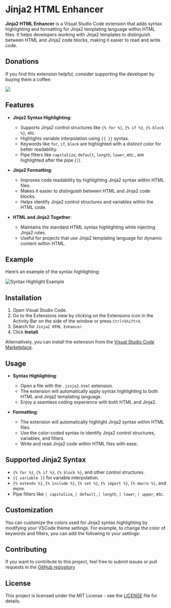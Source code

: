 # Jinja2 HTML Enhancer

**Jinja2 HTML Enhancer** is a Visual Studio Code extension that adds syntax highlighting and formatting for Jinja2 templating language within HTML files. It helps developers working with Jinja2 templates to distinguish between HTML and Jinja2 code blocks, making it easier to read and write code.

## Donations

If you find this extension helpful, consider supporting the developer by buying them a coffee:

<a href="https://www.buymeacoffee.com/xubylelec"><img src="https://img.buymeacoffee.com/button-api/?text=Buy me a coffee&emoji=☕&slug=xubylelec&button_colour=BD5FFF&font_colour=ffffff&font_family=Lato&outline_colour=000000&coffee_colour=FFDD00" /></a>

## Features

- **Jinja2 Syntax Highlighting**:
  - Supports Jinja2 control structures like `{% for %}`, `{% if %}`, `{% block %}`, etc.
  - Highlights variable interpolation using `{{ }}` syntax.
  - Keywords like `for`, `if`, `block` are highlighted with a distinct color for better readability.
  - Pipe filters like `capitalize`, `default`, `length`, `lower`, etc., are highlighted after the pipe (`|`).

- **Jinja2 Formatting**:
  - Improves code readability by highlighting Jinja2 syntax within HTML files.
  - Makes it easier to distinguish between HTML and Jinja2 code blocks.
  - Helps identify Jinja2 control structures and variables within the HTML code.

- **HTML and Jinja2 Together**:
  - Maintains the standard HTML syntax highlighting while injecting Jinja2 rules.
  - Useful for projects that use Jinja2 templating language for dynamic content within HTML.

## Example

Here’s an example of the syntax highlighting:

![Syntax Highlight Example](https://i.imgur.com/pWahcjc.png)

## Installation

1. Open Visual Studio Code.
2. Go to the Extensions view by clicking on the Extensions icon in the Activity Bar on the side of the window or press `Ctrl+Shift+X`.
3. Search for `Jinja2 HTML Enhancer`.
4. Click **Install**.

Alternatively, you can install the extension from the [Visual Studio Code Marketplace](https://marketplace.visualstudio.com/items?itemName=Xubylele.jinja2-html-enhancer).

## Usage

- **Syntax Highlighting**:
  - Open a file with the `.jinja2.html` extension.
  - The extension will automatically apply syntax highlighting to both HTML and Jinja2 templating language.
  - Enjoy a seamless coding experience with both HTML and Jinja2.

- **Formatting**:
  - The extension will automatically highlight Jinja2 syntax within HTML files.
  - Use the color-coded syntax to identify Jinja2 control structures, variables, and filters.
  - Write and read Jinja2 code within HTML files with ease.

## Supported Jinja2 Syntax

- `{% for %}`, `{% if %}`, `{% block %}`, and other control structures.
- `{{ variable }}` for variable interpolation.
- `{% extends %}`, `{% include %}`, `{% set %}`, `{% import %}`, `{% macro %}`, and more.
- Pipe filters like `| capitalize`, `| default`, `| length`, `| lower`, `| upper`, etc.

## Customization

You can customize the colors used for Jinja2 syntax highlighting by modifying your VSCode theme settings. For example, to change the color of keywords and filters, you can add the following to your settings:

## Contributing

If you want to contribute to this project, feel free to submit issues or pull requests in the [GitHub repository](https://github.com/xubylele/jinja2-html-enhancer?tab=readme-ov-file)

## License

This project is licensed under the MIT License - see the [LICENSE](LICENSE) file for details.
